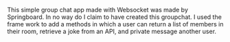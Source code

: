 This simple group chat app made with Websocket was made by Springboard. In no way do I claim to have created this groupchat. I used the frame work to add a methods in which a user can return a list of members in their room, retrieve a joke from an API, and private message another user.